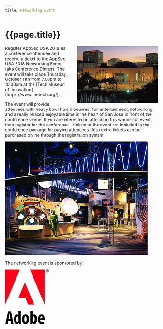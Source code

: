 ```yaml
---
title: Networking Event
---
```




# {{page.title}}

<img src="/assets/images/networking-2.jpg"  style="float: right; margin-left: 2em;">
Register AppSec USA 2018 as a conference attendee and receive a ticket to the AppSec USA 2018 Networking Event (aka Conference Dinner). The event will take place Thursday, October 11th from 7.00pm to 10.00pm at the [Tech Museum of Innovation](https://www.thetech.org/).

The event will provide attendees with heavy bowl hors d’oeuvres, fun entertainment, networking and a really relaxed enjoyable time in the heart of San Jose in front of the conference venue. If you are interested in attending this wonderful event, then register for the conference - tickets to the event are included in the conference package for paying attendees. Also extra tickets can be purchased online through the registration system.

<img src="/assets/images/networking-1.jpg">

The networking event is sponsored by:
<div style="margin: 1em 0em;">
<a href="https://www.adobe.com/"><img src="/assets/images/sponsors/adobe.png"></a>
</div>